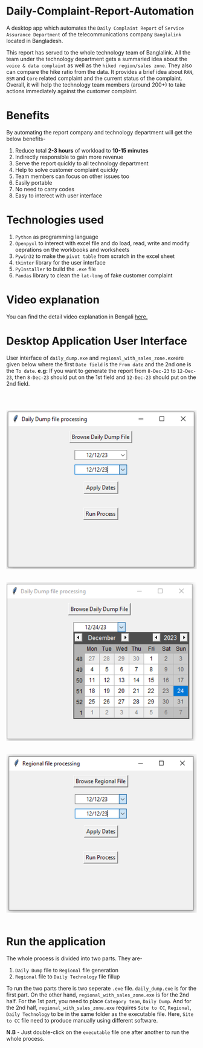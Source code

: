 # Daily-Complaint-Report-Automation

A desktop app which automates the `Daily Complaint Report` of `Service Assurance Department` of the telecommunications company `Banglalink` located in Bangladesh.

This report has served to the whole technology team of Banglalink. All the team under the technology department gets a summaried idea about the `voice & data complaint` as well as the `hiked region/sales zone`. They also can compare the hike ratio from the data. It provides a brief idea about `RAN`, `BSM` and `Core` related complaint and the current status of the complaint. Overall, it will help the technology team members (around 200+) to take actions immediately against the customer complaint.


# Benefits

By automating the report company and technology department will get the below benefits-

1. Reduce total **2-3 hours** of workload to **10-15 minutes**
2. Indirectly responsible to gain more revenue
3. Serve the report quickly to all technology department
4. Help to solve customer complaint quickly
5. Team members can focus on other issues too
6. Easily portable
7. No need to carry codes
8. Easy to interect with user interface


# Technologies used

1. `Python` as programming language
2. `Openpyxl` to interect with excel file and do load, read, write and modify oeprations on the workbooks and worksheets
3. `Pywin32` to make the `pivot table` from scratch in the excel sheet
4. `tkinter` library for the user interface
5. `PyInstaller` to build the `.exe` file
6. `Pandas` library to clean the `lat-long` of fake customer complaint

# Video explanation

You can find the detail video explanation in Bengali [here.](https://youtu.be/NoOQGqWKXB0)


# Desktop Application User Interface

User interface of `daily_dump.exe` and `regional_with_sales_zone.exe`are given below where the first `Date field` is the `From date` and the 2nd one is the `To date`. **e.g:** If you want to generate the report from `8-Dec-23` to `12-Dec-23`, then `8-Dec-23` should put on the 1st field and `12-Dec-23` should put on the 2nd field.

</br></br>

<img src="Images/daily dump.PNG" alt="daily dump" style="width:520px;height:420px;"></br></br>

<img src="Images/date.png" alt="date option" style="width:520px;height:420px;"></br></br>

<img src="Images/regional with sales.PNG" alt="regional" style="width:520px;height:420px;"></br></br>


# Run the application

The whole process is divided into two parts. They are-

1. `Daily Dump` file to `Regional` file generation
2. `Regional` file to `Daily Technology` file fillup

To run the two parts there is two seperate `.exe` file. `daily_dump.exe` is for the first part. On the other hand, `regional_with_sales_zone.exe` is for the 2nd half. For the 1st part, you need to place `Category team`, `Daily Dump`. And for the 2nd half, `regional_with_sales_zone.exe` requires `Site to CC`, `Regional`, `Daily Technology` to be in the same folder as the executable file. Here, `Site to CC` file need to produce manually using different software.

**N.B** - Just double-click on the `executable` file one after another to run the whole process.



